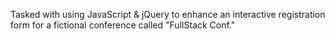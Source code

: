 Tasked with using JavaScript & jQuery to enhance an interactive registration form for a fictional conference called "FullStack Conf."

